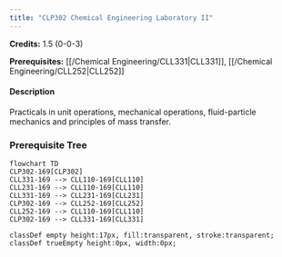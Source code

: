 ```yaml
---
title: "CLP302 Chemical Engineering Laboratory II"
---
```

**Credits:** 1.5 (0-0-3)

**Prerequisites:** [[/Chemical Engineering/CLL331|CLL331]], [[/Chemical Engineering/CLL252|CLL252]]

#### Description
Practicals in unit operations, mechanical operations, fluid-particle mechanics and principles of mass transfer.

### Prerequisite Tree

```mermaid
flowchart TD
CLP302-169[CLP302]
CLL331-169 --> CLL110-169[CLL110]
CLL231-169 --> CLL110-169[CLL110]
CLL331-169 --> CLL231-169[CLL231]
CLP302-169 --> CLL252-169[CLL252]
CLL252-169 --> CLL110-169[CLL110]
CLP302-169 --> CLL331-169[CLL331]

classDef empty height:17px, fill:transparent, stroke:transparent;
classDef trueEmpty height:0px, width:0px;
```